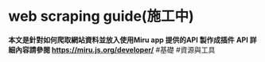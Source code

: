 # web scraping guide(施工中)
**本文是針對如何爬取網站資料並放入使用Miru app 提供的API 製作成插件**
**API 詳細內容請參閱 https://miru.js.org/developer/**
#基礎
#資源與工具
